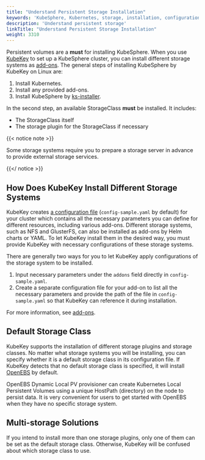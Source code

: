 ```yaml
---
title: "Understand Persistent Storage Installation"
keywords: 'KubeSphere, Kubernetes, storage, installation, configuration'
description: 'Understand persistent storage'
linkTitle: "Understand Persistent Storage Installation"
weight: 3310
---
```


Persistent volumes are a **must** for installing KubeSphere. When you use [KubeKey](../../../installing-on-linux/introduction/kubekey/) to set up a KubeSphere cluster, you can install different storage systems as [add-ons](https://github.com/kubesphere/kubekey/blob/v1.0.0/docs/addons.md). The general steps of installing KubeSphere by KubeKey on Linux are:

1. Install Kubernetes.
2. Install any provided add-ons.
3. Install KubeSphere by [ks-installer](https://github.com/kubesphere/ks-installer).

In the second step, an available StorageClass **must** be installed. It includes:

- The StorageClass itself
- The storage plugin for the StorageClass if necessary

{{< notice note >}}

Some storage systems require you to prepare a storage server in advance to provide external storage services. 

{{</ notice >}} 

## How Does KubeKey Install Different Storage Systems

KubeKey creates [a configuration file](../../../installing-on-linux/introduction/multioverview/#2-edit-the-configuration-file) (`config-sample.yaml` by default) for your cluster which contains all the necessary parameters you can define for different resources, including various add-ons. Different storage systems, such as NFS and GlusterFS, can also be installed as add-ons by Helm charts or YAML. To let KubeKey install them in the desired way, you must provide KubeKey with necessary configurations of these storage systems.

There are generally two ways for you to let KubeKey apply configurations of the storage system to be installed.

1. Input necessary parameters under the `addons` field directly in `config-sample.yaml`.
2. Create a separate configuration file for your add-on to list all the necessary parameters and provide the path of the file in `config-sample.yaml` so that KubeKey can reference it during installation.

For more information, see [add-ons](https://github.com/kubesphere/kubekey/blob/v1.0.0/docs/addons.md).

## Default Storage Class

KubeKey supports the installation of different storage plugins and storage classes. No matter what storage systems you will be installing, you can specify whether it is a default storage class in its configuration file. If KubeKey detects that no default storage class is specified, it will install [OpenEBS](https://github.com/openebs/openebs) by default.

OpenEBS Dynamic Local PV provisioner can create Kubernetes Local Persistent Volumes using a unique HostPath (directory) on the node to persist data. It is very convenient for users to get started with OpenEBS when they have no specific storage system.

## Multi-storage Solutions

If you intend to install more than one storage plugins, only one of them can be set as the default storage class. Otherwise, KubeKey will be confused about which storage class to use.